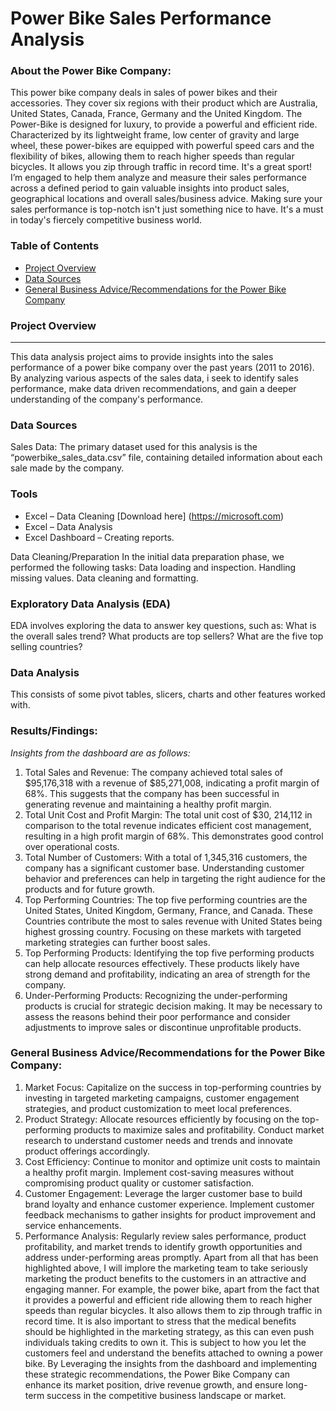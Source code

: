 # Power Bike Sales Performance Analysis

### About the Power Bike Company:
This power bike company deals in sales of power bikes and their accessories. They cover six regions with their product which are Australia, United States, Canada, France, Germany and the United Kingdom.
The Power-Bike is designed for luxury, to provide a powerful and efficient ride. Characterized by its lightweight frame, low center of gravity and large wheel, these power-bikes are equipped with powerful speed cars and the flexibility of bikes, allowing them to reach higher speeds than regular bicycles. It allows you zip through traffic in record time. It's a great sport!  I’m engaged to help them analyze and measure their sales performance across a defined period to gain valuable insights into product sales, geographical locations and overall sales/business advice. Making sure your sales performance is top-notch isn't just something nice to have. It's a must in today's fiercely competitive business world.

### Table of Contents

- [Project Overview](#project-overview)
- [Data Sources](#Data-sources)
- [General Business Advice/Recommendations for the Power Bike Company](#General-Business-Advice/Recommendations-for-the-Power-Bike-Company)


### Project Overview
____

This data analysis project aims to provide insights into the sales performance of a power bike company over the past years (2011 to 2016). By analyzing various aspects of the sales data, i seek to identify sales performance, make data driven recommendations, and gain a deeper understanding of the company's performance.

### Data Sources
Sales Data: The primary dataset used for this analysis is the “powerbike_sales_data.csv” file, containing detailed information about each sale made by the company.


### Tools
-	Excel – Data Cleaning [Download here] (https://microsoft.com)
-	Excel – Data Analysis
-	Excel Dashboard – Creating reports.
  
Data Cleaning/Preparation
In the initial data preparation phase, we performed the following tasks:
Data loading and inspection.
Handling missing values.
Data cleaning and formatting.

### Exploratory Data Analysis (EDA)
EDA involves exploring the data to answer key questions, such as:
What is the overall sales trend?
What products are top sellers?
What are the five top selling countries?

### Data Analysis
This consists of some pivot tables, slicers, charts and other features worked with.

### Results/Findings:
*Insights from the dashboard are as follows:*
1.	Total Sales and Revenue: The company achieved total sales of $95,176,318 with a revenue of $85,271,008, indicating a profit margin of 68%. This suggests that the company has been successful in generating revenue and maintaining a healthy profit margin.
2.	Total Unit Cost and Profit Margin: The total unit cost of $30, 214,112 in comparison to the total revenue indicates efficient cost management, resulting in a high profit margin of 68%. This demonstrates good control over operational costs.
3.	Total Number of Customers: With a total of 1,345,316 customers, the company has a significant customer base. Understanding customer behavior and preferences can help in targeting the right audience for the products and for future growth.
4.	Top Performing Countries: The top five performing countries are the United States, United Kingdom, Germany, France, and Canada. These Countries contribute the most to sales revenue with United States being highest grossing country.  Focusing on these markets with targeted marketing strategies can further boost sales.
5.	Top Performing Products: Identifying the top five performing products can help allocate resources effectively. These products likely have strong demand and profitability, indicating an area of strength for the company.
6.	Under-Performing Products:  Recognizing the under-performing products is crucial for strategic decision making. It may be necessary to assess the reasons behind their poor performance and consider adjustments to improve sales or discontinue unprofitable products.

### General Business Advice/Recommendations for the Power Bike Company:
1.	Market Focus: Capitalize on the success in top-performing countries by investing in targeted marketing campaigns, customer engagement strategies, and product customization to meet local preferences.
2.	Product Strategy: Allocate resources efficiently by focusing on the top-performing products to maximize sales and profitability. Conduct market research to understand customer needs and trends and innovate product offerings accordingly.
3.	Cost Efficiency: Continue to monitor and optimize unit costs to maintain a healthy profit margin. Implement cost-saving measures without compromising product quality or customer satisfaction.
4.	Customer Engagement: Leverage the larger customer base to build brand loyalty and enhance customer experience. Implement customer feedback mechanisms to gather insights for product improvement and service enhancements.
5.	Performance Analysis: Regularly review sales performance, product profitability, and market trends to identify growth opportunities and address under-performing areas promptly.
Apart from all that has been highlighted above, I will implore the marketing team to take seriously marketing the product benefits to the customers in an attractive and engaging manner. For example, the power bike, apart from the fact that it provides a powerful and efficient ride allowing them to reach higher speeds than regular bicycles. It also allows them to zip through traffic in record time. It is also important to stress that the medical benefits should be highlighted in the marketing strategy, as this can even push individuals taking credits to own it. This is subject to how you let the customers feel and understand the benefits attached to owning a power bike.
By Leveraging the insights from the dashboard and implementing these strategic recommendations, the Power Bike Company can enhance its market position, drive revenue growth, and ensure long-term success in the competitive business landscape or market.




